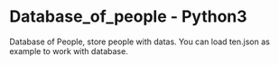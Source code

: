 # Database_of_people - Python3
Database of People, store people with datas.
You can load ten.json as example to work with database.
